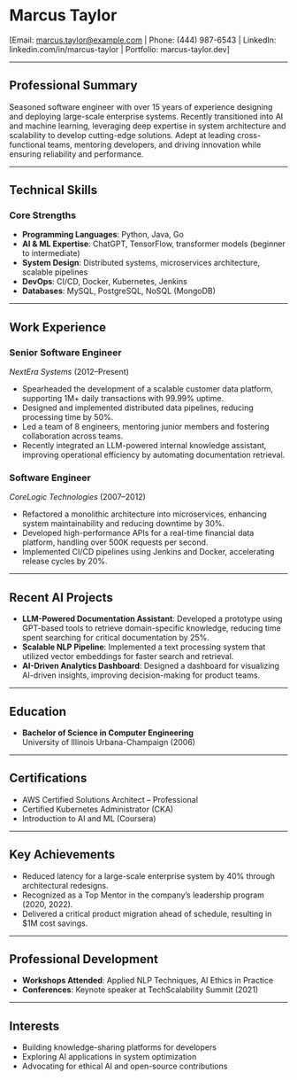 # **Marcus Taylor**  
[Email: marcus.taylor@example.com | Phone: (444) 987-6543 | LinkedIn: linkedin.com/in/marcus-taylor | Portfolio: marcus-taylor.dev]  

---

## **Professional Summary**  
Seasoned software engineer with over 15 years of experience designing and deploying large-scale enterprise systems. Recently transitioned into AI and machine learning, leveraging deep expertise in system architecture and scalability to develop cutting-edge solutions. Adept at leading cross-functional teams, mentoring developers, and driving innovation while ensuring reliability and performance.

---

## **Technical Skills**
### **Core Strengths**
- **Programming Languages**: Python, Java, Go  
- **AI & ML Expertise**: ChatGPT, TensorFlow, transformer models (beginner to intermediate)  
- **System Design**: Distributed systems, microservices architecture, scalable pipelines  
- **DevOps**: CI/CD, Docker, Kubernetes, Jenkins  
- **Databases**: MySQL, PostgreSQL, NoSQL (MongoDB)  

---

## **Work Experience**

### **Senior Software Engineer**  
*NextEra Systems* (2012–Present)  
- Spearheaded the development of a scalable customer data platform, supporting 1M+ daily transactions with 99.99% uptime.  
- Designed and implemented distributed data pipelines, reducing processing time by 50%.  
- Led a team of 8 engineers, mentoring junior members and fostering collaboration across teams.  
- Recently integrated an LLM-powered internal knowledge assistant, improving operational efficiency by automating documentation retrieval.  

### **Software Engineer**  
*CoreLogic Technologies* (2007–2012)  
- Refactored a monolithic architecture into microservices, enhancing system maintainability and reducing downtime by 30%.  
- Developed high-performance APIs for a real-time financial data platform, handling over 500K requests per second.  
- Implemented CI/CD pipelines using Jenkins and Docker, accelerating release cycles by 20%.  

---

## **Recent AI Projects**  
- **LLM-Powered Documentation Assistant**: Developed a prototype using GPT-based tools to retrieve domain-specific knowledge, reducing time spent searching for critical documentation by 25%.  
- **Scalable NLP Pipeline**: Implemented a text processing system that utilized vector embeddings for faster search and retrieval.  
- **AI-Driven Analytics Dashboard**: Designed a dashboard for visualizing AI-driven insights, improving decision-making for product teams.

---

## **Education**
- **Bachelor of Science in Computer Engineering**  
  University of Illinois Urbana-Champaign (2006)  

---

## **Certifications**
- AWS Certified Solutions Architect – Professional  
- Certified Kubernetes Administrator (CKA)  
- Introduction to AI and ML (Coursera)  

---

## **Key Achievements**
- Reduced latency for a large-scale enterprise system by 40% through architectural redesigns.  
- Recognized as a Top Mentor in the company’s leadership program (2020, 2022).  
- Delivered a critical product migration ahead of schedule, resulting in $1M cost savings.  

---

## **Professional Development**  
- **Workshops Attended**: Applied NLP Techniques, AI Ethics in Practice  
- **Conferences**: Keynote speaker at TechScalability Summit (2021)  

---

## **Interests**  
- Building knowledge-sharing platforms for developers  
- Exploring AI applications in system optimization  
- Advocating for ethical AI and open-source contributions  

